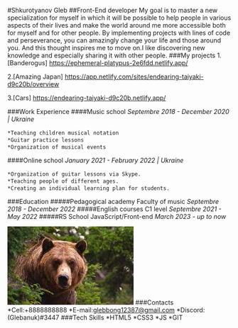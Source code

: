 #Shkurotyanov Gleb
##Front-End developer
My goal is to master a new specialization for myself in which it will be possible to help people in various aspects of their lives and make the world around me more accessible both for myself and for other people. By implementing projects with lines of code and perseverance, you can amazingly change your life and those around you. And this thought inspires me to move on.I like discovering new knowledge and especially sharing it with other people.
###My projects
1.[Banderogus]
https://ephemeral-platypus-2e6fdd.netlify.app/  

2.[Amazing Japan]
https://app.netlify.com/sites/endearing-taiyaki-d9c20b/overview 

3.[Cars]
https://endearing-taiyaki-d9c20b.netlify.app/

###Work Experience
####Music school
*Septembre 2018 - December 2020 | Ukraine*

    *Teaching children musical notation
    *Guitar practice lessons
    *Organization of musical events
####Online school
*January 2021 - February 2022  | Ukraine*

    *Organization of guitar lessons via Skype.
    *Teaching people of different ages.
    *Сreating an individual learning plan for students.

###Education
#####Pedagogical academy
Faculty of music
*Septembre 2018 - December 2022*
#####English courses
C1 level
*Septembre 2021 - May 2022*
#####RS School
JavaScript/Front-end 
*March 2023 - up to now*

![my avatar](./brown%20bear.jpg)
###Contacts
*Cell:+8888888888
*E-mail:glebbong12387@gmail.com
*Discord:(Glebanuk)#3447
###Tech Skills
*HTML5
*CSS3
*JS
*GIT
 